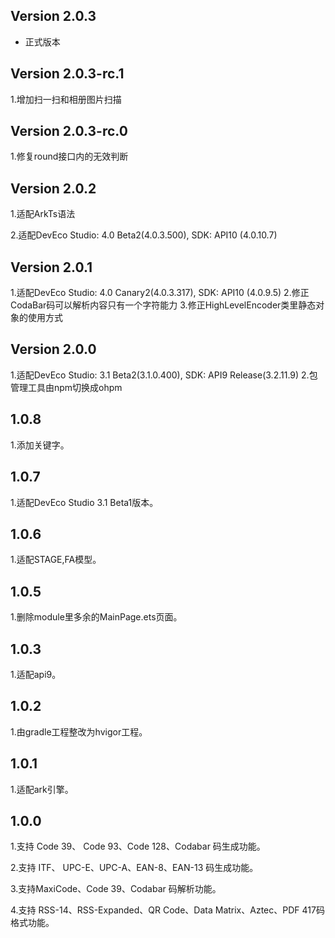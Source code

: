 ## Version 2.0.3
- 正式版本

## Version 2.0.3-rc.1
1.增加扫一扫和相册图片扫描

## Version 2.0.3-rc.0
1.修复round接口内的无效判断

## Version 2.0.2
1.适配ArkTs语法

2.适配DevEco Studio: 4.0 Beta2(4.0.3.500), SDK: API10 (4.0.10.7)

## Version 2.0.1

1.适配DevEco Studio: 4.0 Canary2(4.0.3.317), SDK: API10 (4.0.9.5)
2.修正CodaBar码可以解析内容只有一个字符能力
3.修正HighLevelEncoder类里静态对象的使用方式


## Version 2.0.0

1.适配DevEco Studio: 3.1 Beta2(3.1.0.400), SDK: API9 Release(3.2.11.9)
2.包管理工具由npm切换成ohpm

## 1.0.8
1.添加关键字。

## 1.0.7
1.适配DevEco Studio 3.1 Beta1版本。

## 1.0.6
1.适配STAGE,FA模型。

## 1.0.5
1.删除module里多余的MainPage.ets页面。

## 1.0.3
1.适配api9。

## 1.0.2
1.由gradle工程整改为hvigor工程。

## 1.0.1
1.适配ark引擎。

## 1.0.0
1.支持 Code 39、 Code 93、Code 128、Codabar 码生成功能。

2.支持 ITF、 UPC-E、UPC-A、EAN-8、EAN-13 码生成功能。

3.支持MaxiCode、Code 39、Codabar 码解析功能。

4.支持 RSS-14、RSS-Expanded、QR Code、Data Matrix、Aztec、PDF 417码格式功能。
